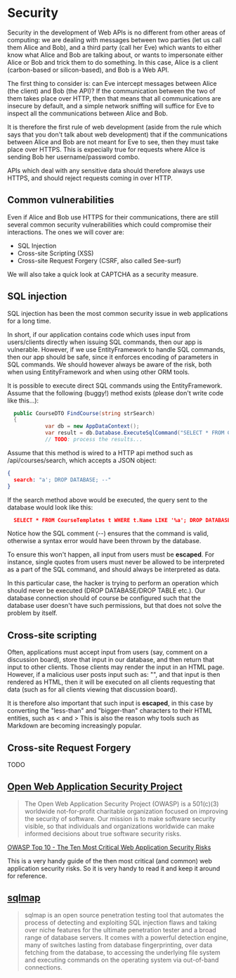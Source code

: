 # Security

Security in the development of Web APIs is no different from other areas of computing: we are dealing with messages between two parties (let us call them Alice and Bob), and a third party (call her Eve) which wants to either know what Alice and Bob are talking about, or wants to impersonate either Alice or Bob and trick them to do something. In this case, Alice is a client (carbon-based or silicon-based), and Bob is a Web API.

The first thing to consider is: can Eve intercept messages between Alice (the client) and Bob (the API)? If the communication between the two of them takes place over HTTP, then that means that all communications are insecure by default, and a simple network sniffing will suffice for Eve to inspect all the communications between Alice and Bob.

It is therefore the first rule of web development (aside from the rule which says that you don't talk about web development) that if the communications between Alice and Bob are not meant for Eve to see, then they must take place over HTTPS. This is expecially true for requests where Alice is sending Bob her username/password combo.

APIs which deal with any sensitive data should therefore always use HTTPS, and should reject requests coming in over HTTP.

## Common vulnerabilities

Even if Alice and Bob use HTTPS for their communications, there are still several common security vulnerabilities which could compromise their interactions. The ones we will cover are:

* SQL Injection
* Cross-site Scripting (XSS)
* Cross-site Request Forgery (CSRF, also called See-surf)

We will also take a quick look at CAPTCHA as a security measure.

## SQL injection

SQL injection has been the most common security issue in web applications for a long time.

In short, if our application contains code which uses input from users/clients directly when issuing SQL commands, then our app is vulnerable. However, if we use EntityFramework to handle SQL commands, then our app should be safe, since it enforces encoding of parameters in SQL commands. We should however always be aware of the risk, both when using EntityFramework and when using other ORM tools.

It is possible to execute direct SQL commands using the EntityFramework. Assume that the following (buggy!) method exists (please don't write code like this...):

```c#
  public CourseDTO FindCourse(string strSearch)
  {
			var db = new AppDataContext();
			var result = db.Database.ExecuteSqlCommand("SELECT * FROM CourseTemplates t WHERE t.Name LIKE '%" + strSearch + "%'");
			// TODO: process the results...
```
Assume that this method is wired to a HTTP api method such as /api/courses/search, which accepts a JSON object:

```json
{
  search: "a'; DROP DATABASE; --"
}
```
If the search method above would be executed, the query sent to the database would look like this:

```json
  SELECT * FROM CourseTemplates t WHERE t.Name LIKE '%a'; DROP DATABASE; --%'
```
Notice how the SQL comment (--) ensures that the command is valid, otherwise a syntax error would have been thrown by the database.

To ensure this won't happen, all input from users must be __escaped__. For instance, single quotes from users must never be allowed to be interpreted as a part of the SQL command, and should always be interpreted as data.

In this particular case, the hacker is trying to perform an operation which should never be executed (DROP DATABASE/DROP TABLE etc.). Our database connection should of course be configured such that the database user doesn't have such permissions, but that does not solve the problem by itself.


## Cross-site scripting

Often, applications must accept input from users (say, comment on a discussion board), store that input in our database, and then return that input to other clients. Those clients may render the input in an HTML page. However, if a malicious user posts input such as: "<script>doEvilStuff();/* some more code which specifies what that function does */</script>", and that input is then rendered as HTML, then it will be executed on all clients requesting that data (such as for all clients viewing that discussion board).

It is therefore also important that such input is __escaped__, in this case by converting the "less-than" and "bigger-than" characters to their HTML entities, such as &lt; and &gt; This is also the reason why tools such as Markdown are becoming increasingly popular.

## Cross-site Request Forgery

TODO

## [Open Web Application Security Project](https://www.owasp.org/index.php/Main_Page)

> The Open Web Application Security Project (OWASP) is a 501(c)(3) worldwide
> not-for-profit charitable organization focused on improving the security of
> software. Our mission is to make software security visible, so that individuals
> and organizations worldwide can make informed decisions about true software
> security risks.

[OWASP Top 10 - The Ten Most Critical Web Application Security Risks](http://owasptop10.googlecode.com/files/OWASP%20Top%2010%20-%202013.pdf)

This is a very handy guide of the then most critical (and common) web application
security risks. So it is very handy to read it and keep it around for reference.

## [sqlmap](http://sqlmap.org/)

> sqlmap is an open source penetration testing tool that automates the
> process of detecting and exploiting SQL injection flaws and taking over
> niche features for the ultimate penetration tester and a broad range
> of database servers. It comes with a powerful detection engine, many
> of switches lasting from database fingerprinting, over data fetching
> from the database, to accessing the underlying file system and executing
> commands on the operating system via out-of-band connections.

